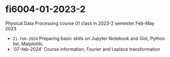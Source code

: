 # fi6004-01-2023-2
Physical Data Processing course 01 class in 2023-2 semester Feb-May 2023

+ `21-feb-2024` Preparing basic skills on Jupyter Notebook and Gist, Python list, Matplotlib. 
+ '07-feb-2024' Course information, Fourier and Laplace transformation
